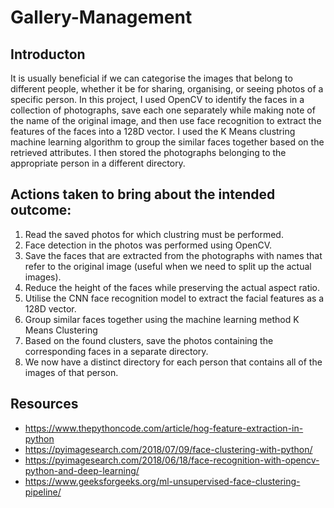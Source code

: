 # Gallery-Management

## Introducton
It is usually beneficial if we can categorise the images that belong to different people, whether it be for sharing, organising, or seeing photos of a specific person. In this project, I used OpenCV to identify the faces in a collection of photographs, save each one separately while making note of the name of the original image, and then use face recognition to extract the features of the faces into a 128D vector. I used the K Means clustring machine learning algorithm to group the similar faces together based on the retrieved attributes. I then stored the photographs belonging to the appropriate person in a different directory.

## Actions taken to bring about the intended outcome:
1. Read the saved photos for which clustring must be performed.
2. Face detection in the photos was performed using OpenCV.
3. Save the faces that are extracted from the photographs with names that refer to the original image (useful when we need to split up the actual images).
4. Reduce the height of the faces while preserving the actual aspect ratio.
5. Utilise the CNN face recognition model to extract the facial features as a 128D vector.
6. Group similar faces together using the machine learning method K Means Clustering 
7. Based on the found clusters, save the photos containing the corresponding faces in a separate directory.
8. We now have a distinct directory for each person that contains all of the images of that person.

## Resources
- https://www.thepythoncode.com/article/hog-feature-extraction-in-python
- https://pyimagesearch.com/2018/07/09/face-clustering-with-python/
- https://pyimagesearch.com/2018/06/18/face-recognition-with-opencv-python-and-deep-learning/
- https://www.geeksforgeeks.org/ml-unsupervised-face-clustering-pipeline/

